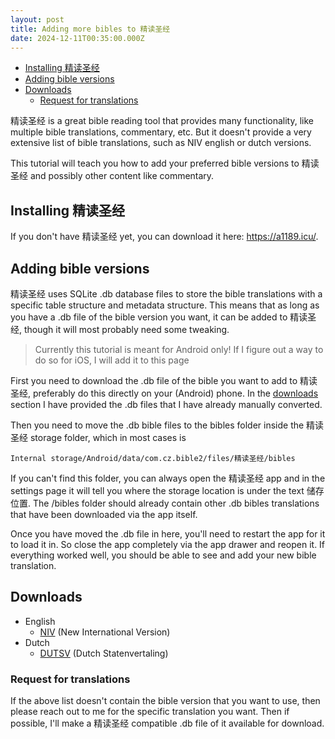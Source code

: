 ```yaml
---
layout: post
title: Adding more bibles to 精读圣经
date: 2024-12-11T00:35:00.000Z
---
```


- [Installing 精读圣经](#installing-精读圣经)
- [Adding bible versions](#adding-bible-versions)
- [Downloads](#downloads)
  - [Request for translations](#request-for-translations)

精读圣经 is a great bible reading tool that provides many functionality, like multiple bible translations, commentary, etc. But it doesn't provide a very extensive list of bible translations, such as NIV english or dutch versions.

This tutorial will teach you how to add your preferred bible versions to 精读圣经 and possibly other content like commentary.

## Installing 精读圣经

If you don't have 精读圣经 yet, you can download it here: <https://a1189.icu/>.

## Adding bible versions

精读圣经 uses SQLite .db database files to store the bible translations with a specific table structure and metadata structure. This means that as long as you have a .db file of the bible version you want, it can be added to 精读圣经, though it will most probably need some tweaking.

> Currently this tutorial is meant for Android only! If I figure out a way to do so for iOS, I will add it to this page
 
First you need to download the .db file of the bible you want to add to 精读圣经, preferably do this directly on your (Android) phone. In the [downloads](#downloads) section I have provided the .db files that I have already manually converted.

Then you need to move the .db bible files to the bibles folder inside the 精读圣经 storage folder, which in most cases is

`Internal storage/Android/data/com.cz.bible2/files/精读圣经/bibles`

If you can't find this folder, you can always open the 精读圣经 app and in the settings page it will tell you where the storage location is under the text 储存位置. The /bibles folder should already contain other .db bibles translations that have been downloaded via the app itself.

Once you have moved the .db file in here, you'll need to restart the app for it to load it in. So close the app completely via the app drawer and reopen it. If everything worked well, you should be able to see and add your new bible translation.

## Downloads
* English
  * [NIV](https://andreahu3299.github.io/public/NIV11.db) (New International Version)
* Dutch
  * [DUTSV](https://andreahu3299.github.io/public/dutsv.db) (Dutch Statenvertaling)

### Request for translations

If the above list doesn't contain the bible version that you want to use, then please reach out to me for the specific translation you want. Then if possible, I'll make a 精读圣经 compatible .db file of it available for download.